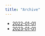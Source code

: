 ```yaml
---
title: "Archive"
---
```


* [2022-01-01](archive/2022-01-01/index.html)
* [2023-01-01](archive/2023-01-01/index.html)
